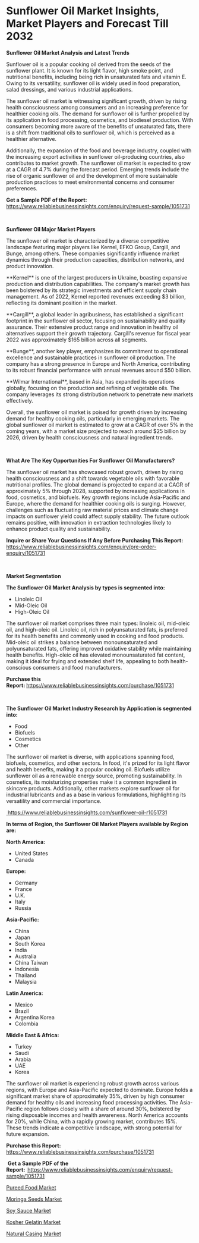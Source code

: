 <p><h1>Sunflower Oil Market Insights, Market Players and Forecast Till 2032</h1></p><p><strong>Sunflower Oil Market Analysis and Latest Trends</strong></p>
<p><p>Sunflower oil is a popular cooking oil derived from the seeds of the sunflower plant. It is known for its light flavor, high smoke point, and nutritional benefits, including being rich in unsaturated fats and vitamin E. Owing to its versatility, sunflower oil is widely used in food preparation, salad dressings, and various industrial applications.</p><p>The sunflower oil market is witnessing significant growth, driven by rising health consciousness among consumers and an increasing preference for healthier cooking oils. The demand for sunflower oil is further propelled by its application in food processing, cosmetics, and biodiesel production. With consumers becoming more aware of the benefits of unsaturated fats, there is a shift from traditional oils to sunflower oil, which is perceived as a healthier alternative.</p><p>Additionally, the expansion of the food and beverage industry, coupled with the increasing export activities in sunflower oil-producing countries, also contributes to market growth. The sunflower oil market is expected to grow at a CAGR of 4.7% during the forecast period. Emerging trends include the rise of organic sunflower oil and the development of more sustainable production practices to meet environmental concerns and consumer preferences.</p></p>
<p><strong>Get a Sample PDF of the Report:&nbsp;</strong> <a href="https://www.reliablebusinessinsights.com/enquiry/request-sample/1051731?utm_campaign=1847&utm_medium=2&utm_source=Github&utm_content=ia&utm_term=14022025&utm_id=sunflower-oil">https://www.reliablebusinessinsights.com/enquiry/request-sample/1051731</a></p>
<p>&nbsp;</p>
<p><strong>Sunflower Oil Major Market Players</strong></p>
<p><p>The sunflower oil market is characterized by a diverse competitive landscape featuring major players like Kernel, EFKO Group, Cargill, and Bunge, among others. These companies significantly influence market dynamics through their production capacities, distribution networks, and product innovation.</p><p>**Kernel** is one of the largest producers in Ukraine, boasting expansive production and distribution capabilities. The company's market growth has been bolstered by its strategic investments and efficient supply chain management. As of 2022, Kernel reported revenues exceeding $3 billion, reflecting its dominant position in the market.</p><p>**Cargill**, a global leader in agribusiness, has established a significant footprint in the sunflower oil sector, focusing on sustainability and quality assurance. Their extensive product range and innovation in healthy oil alternatives support their growth trajectory. Cargill's revenue for fiscal year 2022 was approximately $165 billion across all segments.</p><p>**Bunge**, another key player, emphasizes its commitment to operational excellence and sustainable practices in sunflower oil production. The company has a strong presence in Europe and North America, contributing to its robust financial performance with annual revenues around $50 billion.</p><p>**Wilmar International**, based in Asia, has expanded its operations globally, focusing on the production and refining of vegetable oils. The company leverages its strong distribution network to penetrate new markets effectively. </p><p>Overall, the sunflower oil market is poised for growth driven by increasing demand for healthy cooking oils, particularly in emerging markets. The global sunflower oil market is estimated to grow at a CAGR of over 5% in the coming years, with a market size projected to reach around $25 billion by 2026, driven by health consciousness and natural ingredient trends.</p></p>
<p>&nbsp;</p>
<p><strong>What Are The Key Opportunities For Sunflower Oil Manufacturers?</strong></p>
<p><p>The sunflower oil market has showcased robust growth, driven by rising health consciousness and a shift towards vegetable oils with favorable nutritional profiles. The global demand is projected to expand at a CAGR of approximately 5% through 2028, supported by increasing applications in food, cosmetics, and biofuels. Key growth regions include Asia-Pacific and Europe, where the demand for healthier cooking oils is surging. However, challenges such as fluctuating raw material prices and climate change impacts on sunflower yield could affect supply stability. The future outlook remains positive, with innovation in extraction technologies likely to enhance product quality and sustainability.</p></p>
<p><strong>Inquire or Share Your Questions If Any Before Purchasing This Report:</strong> <a href="https://www.reliablebusinessinsights.com/enquiry/pre-order-enquiry/1051731?utm_campaign=1847&utm_medium=2&utm_source=Github&utm_content=ia&utm_term=14022025&utm_id=sunflower-oil">https://www.reliablebusinessinsights.com/enquiry/pre-order-enquiry/1051731</a></p>
<p>&nbsp;</p>
<p><strong>Market Segmentation</strong></p>
<p><strong>The Sunflower Oil Market Analysis by types is segmented into:</strong></p>
<p><ul><li>Linoleic Oil</li><li>Mid-Oleic Oil</li><li>High-Oleic Oil</li></ul></p>
<p><p>The sunflower oil market comprises three main types: linoleic oil, mid-oleic oil, and high-oleic oil. Linoleic oil, rich in polyunsaturated fats, is preferred for its health benefits and commonly used in cooking and food products. Mid-oleic oil strikes a balance between monounsaturated and polyunsaturated fats, offering improved oxidative stability while maintaining health benefits. High-oleic oil has elevated monounsaturated fat content, making it ideal for frying and extended shelf life, appealing to both health-conscious consumers and food manufacturers.</p></p>
<p><strong>Purchase this Report:&nbsp;</strong><a href="https://www.reliablebusinessinsights.com/purchase/1051731?utm_campaign=1847&utm_medium=2&utm_source=Github&utm_content=ia&utm_term=14022025&utm_id=sunflower-oil">https://www.reliablebusinessinsights.com/purchase/1051731</a></p>
<p>&nbsp;</p>
<p><strong>The Sunflower Oil Market Industry Research by Application is segmented into:</strong></p>
<p><ul><li>Food</li><li>Biofuels</li><li>Cosmetics</li><li>Other</li></ul></p>
<p><p>The sunflower oil market is diverse, with applications spanning food, biofuels, cosmetics, and other sectors. In food, it's prized for its light flavor and health benefits, making it a popular cooking oil. Biofuels utilize sunflower oil as a renewable energy source, promoting sustainability. In cosmetics, its moisturizing properties make it a common ingredient in skincare products. Additionally, other markets explore sunflower oil for industrial lubricants and as a base in various formulations, highlighting its versatility and commercial importance.</p></p>
<p><a href="https://www.reliablebusinessinsights.com/sunflower-oil-r1051731?utm_campaign=1847&utm_medium=2&utm_source=Github&utm_content=ia&utm_term=14022025&utm_id=sunflower-oil">&nbsp;https://www.reliablebusinessinsights.com/sunflower-oil-r1051731</a></p>
<p><strong>In terms of Region, the Sunflower Oil Market Players available by Region are:</strong></p>
<p>
    <p> <strong> North America: </strong>
        <ul>
            <li>United States</li>
            <li>Canada</li>
        </ul>
        </p> 
    <p> <strong> Europe: </strong>
        <ul>
            <li>Germany</li>
            <li>France</li>
            <li>U.K.</li>
            <li>Italy</li>
            <li>Russia</li>
        </ul>
        </p> 
    <p> <strong> Asia-Pacific: </strong>
        <ul>
            <li>China</li>
            <li>Japan</li>
            <li>South Korea</li>
            <li>India</li>
            <li>Australia</li>
            <li>China Taiwan</li>
            <li>Indonesia</li>
            <li>Thailand</li>
            <li>Malaysia</li>
        </ul>
        </p> 
    <p> <strong> Latin America: </strong>
        <ul>
            <li>Mexico</li>
            <li>Brazil</li>
            <li>Argentina Korea</li>
            <li>Colombia</li>
        </ul>
        </p> 
    <p> <strong> Middle East & Africa: </strong>
        <ul>
            <li>Turkey</li>
            <li>Saudi</li>
            <li>Arabia</li>
            <li>UAE</li>
            <li>Korea</li>
        </ul>
    </p>
    </p>
<p><p>The sunflower oil market is experiencing robust growth across various regions, with Europe and Asia-Pacific expected to dominate. Europe holds a significant market share of approximately 35%, driven by high consumer demand for healthy oils and increasing food processing activities. The Asia-Pacific region follows closely with a share of around 30%, bolstered by rising disposable incomes and health awareness. North America accounts for 20%, while China, with a rapidly growing market, contributes 15%. These trends indicate a competitive landscape, with strong potential for future expansion.</p></p>
<p><strong>Purchase this Report: </strong><a href="https://www.reliablebusinessinsights.com/purchase/1051731?utm_campaign=1847&utm_medium=2&utm_source=Github&utm_content=ia&utm_term=14022025&utm_id=sunflower-oil">https://www.reliablebusinessinsights.com/purchase/1051731</a></p>
<p>&nbsp;<strong>Get a Sample PDF of the Report:&nbsp;&nbsp;</strong><a href="https://www.reliablebusinessinsights.com/enquiry/request-sample/1051731?utm_campaign=1847&utm_medium=2&utm_source=Github&utm_content=ia&utm_term=14022025&utm_id=sunflower-oil">https://www.reliablebusinessinsights.com/enquiry/request-sample/1051731</a></p>
<p><strong></strong></p>
<p><p><a href="https://github.com/elodielamto06/Market-Research-Report-List-1/blob/main/pureed-food-market.md?utm_campaign=1847&utm_medium=2&utm_source=Github&utm_content=ia&utm_term=14022025&utm_id=sunflower-oil">Pureed Food Market</a></p><p><a href="https://github.com/taxyevgwlle/Market-Research-Report-List-1/blob/main/moringa-seeds-market.md?utm_campaign=1847&utm_medium=2&utm_source=Github&utm_content=ia&utm_term=14022025&utm_id=sunflower-oil">Moringa Seeds Market</a></p><p><a href="https://github.com/feeqahrndz/Market-Research-Report-List-1/blob/main/soy-sauce-market.md?utm_campaign=1847&utm_medium=2&utm_source=Github&utm_content=ia&utm_term=14022025&utm_id=sunflower-oil">Soy Sauce Market</a></p><p><a href="https://github.com/donkalucine10/Market-Research-Report-List-1/blob/main/kosher-gelatin-market.md?utm_campaign=1847&utm_medium=2&utm_source=Github&utm_content=ia&utm_term=14022025&utm_id=sunflower-oil">Kosher Gelatin Market</a></p><p><a href="https://github.com/kaqiewan/Market-Research-Report-List-1/blob/main/natural-casing-market.md?utm_campaign=1847&utm_medium=2&utm_source=Github&utm_content=ia&utm_term=14022025&utm_id=sunflower-oil">Natural Casing Market</a></p></p>